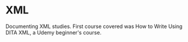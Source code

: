 # XML
Documenting XML studies. First course covered was How to Write Using DITA XML, a Udemy beginner's course.
